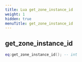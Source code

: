 ```yaml
---
title: Lua get_zone_instance_id
weight: 1
hidden: true
menuTitle: get_zone_instance_id
---
```

## get_zone_instance_id
```lua
eq:get_zone_instance_id(); -- int
```